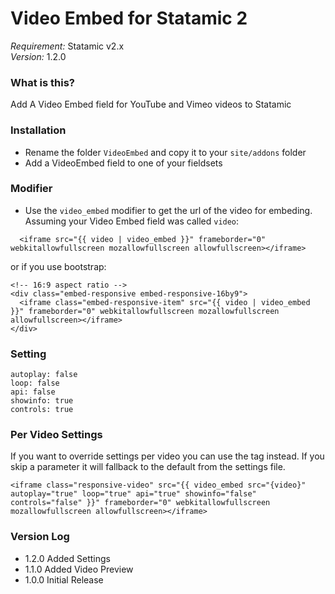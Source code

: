 # Video Embed for Statamic 2
*Requirement:* Statamic v2.x  
*Version:* 1.2.0

### What is this?
Add A Video Embed field for YouTube and Vimeo videos to Statamic

### Installation
- Rename the folder `VideoEmbed` and copy it to your `site/addons` folder
- Add a VideoEmbed field to one of your fieldsets

### Modifier
- Use the `video_embed` modifier to get the url of the video for embeding. Assuming your Video Embed field was called `video`:
```
  <iframe src="{{ video | video_embed }}" frameborder="0" webkitallowfullscreen mozallowfullscreen allowfullscreen></iframe>
```
or if you use bootstrap:
```
<!-- 16:9 aspect ratio -->
<div class="embed-responsive embed-responsive-16by9">
  <iframe class="embed-responsive-item" src="{{ video | video_embed }}" frameborder="0" webkitallowfullscreen mozallowfullscreen allowfullscreen></iframe>
</div>
```

### Setting
```
autoplay: false
loop: false
api: false
showinfo: true
controls: true
```

### Per Video Settings
If you want to override settings per video you can use the tag instead. If you skip a parameter it will fallback to the default from the settings file.
```
<iframe class="responsive-video" src="{{ video_embed src="{video}" autoplay="true" loop="true" api="true" showinfo="false" controls="false" }}" frameborder="0" webkitallowfullscreen mozallowfullscreen allowfullscreen></iframe>
```

### Version Log
- 1.2.0 Added Settings
- 1.1.0 Added Video Preview
- 1.0.0 Initial Release
